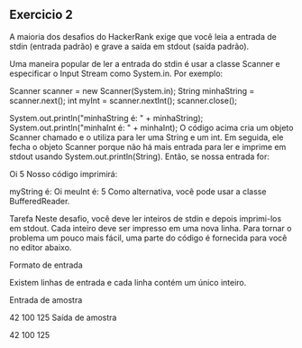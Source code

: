 ## Exercicio 2

A maioria dos desafios do HackerRank exige que você leia a entrada de stdin (entrada padrão) e grave a saída em stdout (saída padrão).

Uma maneira popular de ler a entrada do stdin é usar a classe Scanner e especificar o Input Stream como System.in. Por exemplo:

Scanner scanner = new Scanner(System.in);
String minhaString = scanner.next();
int myInt = scanner.nextInt();
scanner.close();

System.out.println("minhaString é: " + minhaString);
System.out.println("minhaInt é: " + minhaInt);
O código acima cria um objeto Scanner chamado e o utiliza para ler uma String e um int. Em seguida, ele fecha o objeto Scanner porque não há mais entrada para ler e imprime em stdout usando System.out.println(String). Então, se nossa entrada for:

Oi 5
Nosso código imprimirá:

myString é: Oi
meuInt é: 5
Como alternativa, você pode usar a classe BufferedReader.

Tarefa
Neste desafio, você deve ler inteiros de stdin e depois imprimi-los em stdout. Cada inteiro deve ser impresso em uma nova linha. Para tornar o problema um pouco mais fácil, uma parte do código é fornecida para você no editor abaixo.

Formato de entrada

Existem linhas de entrada e cada linha contém um único inteiro.

Entrada de amostra

42
100
125
Saída de amostra

42
100
125
